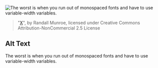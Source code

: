 ![The worst is when you run out of monospaced fonts and have to use variable-width variables.](https://imgs.xkcd.com/comics/x.png)
> "[X](https://xkcd.com/2309/)", by Randall Munroe, licensed under Creative Commons Attribution-NonCommercial 2.5 License

## Alt Text
The worst is when you run out of monospaced fonts and have to use variable-width variables.
